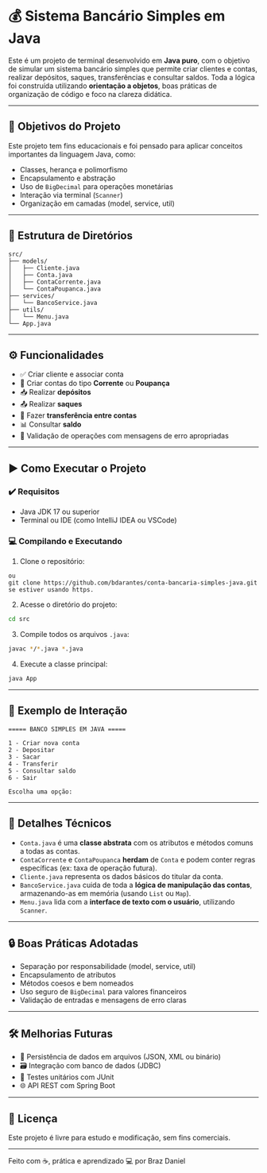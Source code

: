 
# 💰 Sistema Bancário Simples em Java

Este é um projeto de terminal desenvolvido em **Java puro**, com o objetivo de simular um sistema bancário simples que permite criar clientes e contas, realizar depósitos, saques, transferências e consultar saldos. Toda a lógica foi construída utilizando **orientação a objetos**, boas práticas de organização de código e foco na clareza didática.

---

## 🧠 Objetivos do Projeto

Este projeto tem fins educacionais e foi pensado para aplicar conceitos importantes da linguagem Java, como:

- Classes, herança e polimorfismo
- Encapsulamento e abstração
- Uso de `BigDecimal` para operações monetárias
- Interação via terminal (`Scanner`)
- Organização em camadas (model, service, util)

---

## 📁 Estrutura de Diretórios

```
src/
├── models/
│   ├── Cliente.java          
│   ├── Conta.java           
│   ├── ContaCorrente.java    
│   └── ContaPoupanca.java   
├── services/
│   └── BancoService.java    
├── utils/
│   └── Menu.java             
└── App.java               
```

---

## ⚙️ Funcionalidades

- ✅ Criar cliente e associar conta
- 🏦 Criar contas do tipo **Corrente** ou **Poupança**
- 📥 Realizar **depósitos**
- 📤 Realizar **saques**
- 🔄 Fazer **transferência entre contas**
- 📊 Consultar **saldo**
- 🔐 Validação de operações com mensagens de erro apropriadas

---

## ▶️ Como Executar o Projeto

### ✔️ Requisitos

- Java JDK 17 ou superior
- Terminal ou IDE (como IntelliJ IDEA ou VSCode)

### 💻 Compilando e Executando

1. Clone o repositório:

```git clone git@github.com:bdarantes/conta-bancaria-simples-java.git
ou 
git clone https://github.com/bdarantes/conta-bancaria-simples-java.git
se estiver usando https.
```

2. Acesse o diretório do projeto:

```bash
cd src
```

3. Compile todos os arquivos `.java`:

```bash
javac */*.java *.java
```

4. Execute a classe principal:

```bash
java App
```

---

## 📌 Exemplo de Interação

```
===== BANCO SIMPLES EM JAVA =====

1 - Criar nova conta
2 - Depositar
3 - Sacar
4 - Transferir
5 - Consultar saldo
6 - Sair

Escolha uma opção: 
```

---

## 🧱 Detalhes Técnicos

- `Conta.java` é uma **classe abstrata** com os atributos e métodos comuns a todas as contas.
- `ContaCorrente` e `ContaPoupanca` **herdam** de `Conta` e podem conter regras específicas (ex: taxa de operação futura).
- `Cliente.java` representa os dados básicos do titular da conta.
- `BancoService.java` cuida de toda a **lógica de manipulação das contas**, armazenando-as em memória (usando `List` ou `Map`).
- `Menu.java` lida com a **interface de texto com o usuário**, utilizando `Scanner`.

---

## 🔒 Boas Práticas Adotadas

- Separação por responsabilidade (model, service, util)
- Encapsulamento de atributos
- Métodos coesos e bem nomeados
- Uso seguro de `BigDecimal` para valores financeiros
- Validação de entradas e mensagens de erro claras

---

## 🛠️ Melhorias Futuras

- 📁 Persistência de dados em arquivos (JSON, XML ou binário)
- 🗃️ Integração com banco de dados (JDBC)
- 🧪 Testes unitários com JUnit
- 🌐 API REST com Spring Boot

---

## 📄 Licença

Este projeto é livre para estudo e modificação, sem fins comerciais.

---

Feito com ☕, prática e aprendizado 💻 por Braz Daniel
